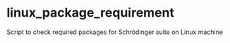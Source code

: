 # linux_package_requirement
Script to check required packages for Schrödinger suite on Linux machine
